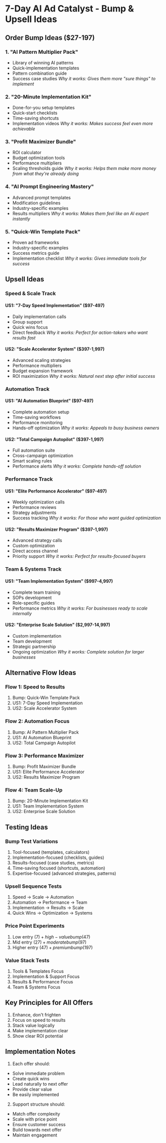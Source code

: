 # 7-Day AI Ad Catalyst - Bump & Upsell Ideas

## Order Bump Ideas ($27-197)

### 1\. "AI Pattern Multiplier Pack"

- Library of winning AI patterns
- Quick-implementation templates
- Pattern combination guide
- Success case studies _Why it works: Gives them more "sure things" to implement_

### 2\. "20-Minute Implementation Kit"

- Done-for-you setup templates
- Quick-start checklists
- Time-saving shortcuts
- Implementation videos _Why it works: Makes success feel even more achievable_

### 3\. "Profit Maximizer Bundle"

- ROI calculator
- Budget optimization tools
- Performance multipliers
- Scaling thresholds guide _Why it works: Helps them make more money from what they're already doing_

### 4\. "AI Prompt Engineering Mastery"

- Advanced prompt templates
- Modification guidelines
- Industry-specific examples
- Results multipliers _Why it works: Makes them feel like an AI expert instantly_

### 5\. "Quick-Win Template Pack"

- Proven ad frameworks
- Industry-specific examples
- Success metrics guide
- Implementation checklist _Why it works: Gives immediate tools for success_

## Upsell Ideas

### Speed & Scale Track

#### US1: "7-Day Speed Implementation" ($97-497)

- Daily implementation calls
- Group support
- Quick wins focus
- Direct feedback _Why it works: Perfect for action-takers who want results fast_

#### US2: "Scale Accelerator System" ($397-1,997)

- Advanced scaling strategies
- Performance multipliers
- Budget expansion framework
- ROI maximization _Why it works: Natural next step after initial success_

### Automation Track

#### US1: "AI Automation Blueprint" ($97-497)

- Complete automation setup
- Time-saving workflows
- Performance monitoring
- Hands-off optimization _Why it works: Appeals to busy business owners_

#### US2: "Total Campaign Autopilot" ($397-1,997)

- Full automation suite
- Cross-campaign optimization
- Smart scaling rules
- Performance alerts _Why it works: Complete hands-off solution_

### Performance Track

#### US1: "Elite Performance Accelerator" ($97-497)

- Weekly optimization calls
- Performance reviews
- Strategy adjustments
- Success tracking _Why it works: For those who want guided optimization_

#### US2: "Results Maximizer Program" ($397-1,997)

- Advanced strategy calls
- Custom optimization
- Direct access channel
- Priority support _Why it works: Perfect for results-focused buyers_

### Team & Systems Track

#### US1: "Team Implementation System" ($997-4,997)

- Complete team training
- SOPs development
- Role-specific guides
- Performance metrics _Why it works: For businesses ready to scale internally_

#### US2: "Enterprise Scale Solution" ($2,997-14,997)

- Custom implementation
- Team development
- Strategic partnership
- Ongoing optimization _Why it works: Complete solution for larger businesses_

## Alternative Flow Ideas

### Flow 1: Speed to Results

1. Bump: Quick-Win Template Pack
2. US1: 7-Day Speed Implementation
3. US2: Scale Accelerator System

### Flow 2: Automation Focus

1. Bump: AI Pattern Multiplier Pack
2. US1: AI Automation Blueprint
3. US2: Total Campaign Autopilot

### Flow 3: Performance Maximizer

1. Bump: Profit Maximizer Bundle
2. US1: Elite Performance Accelerator
3. US2: Results Maximizer Program

### Flow 4: Team Scale-Up

1. Bump: 20-Minute Implementation Kit
2. US1: Team Implementation System
3. US2: Enterprise Scale Solution

## Testing Ideas

### Bump Test Variations

1. Tool-focused (templates, calculators)
2. Implementation-focused (checklists, guides)
3. Results-focused (case studies, metrics)
4. Time-saving focused (shortcuts, automation)
5. Expertise-focused (advanced strategies, patterns)

### Upsell Sequence Tests

1. Speed → Scale → Automation
2. Automation → Performance → Team
3. Implementation → Results → Scale
4. Quick Wins → Optimization → Systems

### Price Point Experiments

1. Low entry ($7) + high-value bump ($47)
2. Mid entry ($27) + moderate bump ($97)
3. Higher entry ($47) + premium bump ($197)

### Value Stack Tests

1. Tools & Templates Focus
2. Implementation & Support Focus
3. Results & Performance Focus
4. Team & Systems Focus

## Key Principles for All Offers

1. Enhance, don't frighten
2. Focus on speed to results
3. Stack value logically
4. Make implementation clear
5. Show clear ROI potential

## Implementation Notes

1. Each offer should:

  - Solve immediate problem
  - Create quick wins
  - Lead naturally to next offer
  - Provide clear value
  - Be easily implemented

2. Support structure should:

  - Match offer complexity
  - Scale with price point
  - Ensure customer success
  - Build towards next offer
  - Maintain engagement
